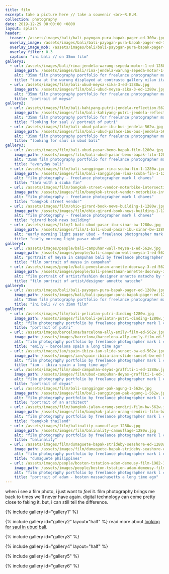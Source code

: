```yaml
---
title: film
excerpt: take a picture here // take a souvenir <br>~R.E.M.
collection: photography
date: 2019-12-29 08:00:00 +0800
layout: splash
header:
  teaser: /assets/images/bali/bali-payogan-pura-bapak-pager-ed-300w.jpg
  overlay_image: /assets/images/bali/bali-payogan-pura-bapak-pager-ed-1280w.jpg
  overlay_image_mob: /assets/images/bali/bali-payogan-pura-bapak-pager-ed-720w.jpg
  overlay_filter: 0.3
  caption: "ini bali // on 35mm film"
gallery1:
  - url: /assets/images/bali/rina-jendela-warung-sepeda-motor-1-ed-1280w.jpg
    image_path: /assets/images/bali/rina-jendela-warung-sepeda-motor-1-ed-1280w.jpg
    alt: "35mm film photography portfolio for freelance photographer mark l chaves"
    title: "tara at the warung displayed at contrasto gallery milan italy"
  - url: /assets/images/film/bali-ubud-meysa-sika-3-ed-1280w.jpg
    image_path: /assets/images/film/bali-ubud-meysa-sika-3-ed-1280w.jpg
    alt: "35mm film photography portfolio for freelance photographer mark l chaves"
    title: "portrait of meysa"
gallery2:
  - url: /assets/images/film/bali-kahiyang-putri-jendela-reflection-562w.jpg
    image_path: /assets/images/film/bali-kahiyang-putri-jendela-reflection-562w.jpg
    alt: "35mm film photography portfolio for freelance photographer mark l chaves"
    title: "looking for saul // portrait of putri"  
  - url: /assets/images/film/bali-ubud-palace-ibu-bus-jendela-562w.jpg
    image_path: /assets/images/film/bali-ubud-palace-ibu-bus-jendela-562w.jpg
    alt: "35mm film photography portfolio for freelance photographer mark l chaves"
    title: "looking for saul in ubud bali"
gallery3:
  - url: /assets/images/film/bali-ubud-pasar-bemo-bapak-film-1280w.jpg
    image_path: /assets/images/film/bali-ubud-pasar-bemo-bapak-film-1280w.jpg
    alt: "35mm film photography portfolio for freelance photographer mark l chaves"
    title: "everyday bali"
  - url: /assets/images/film/bali-sanggingan-rina-scuba-fin-1-1280w.jpg
    image_path: /assets/images/film/bali-sanggingan-rina-scuba-fin-1-1280w.jpg
    alt: "film photography - freelance photographer mark l chaves"
    title: "tara with a scuba fin"
  - url: /assets/images/film/bangkok-street-vendor-motorbike-intersection-1280w.jpg
    image_path: /assets/images/film/bangkok-street-vendor-motorbike-intersection-1280w.jpg
    alt: "film photography - freelance photographer mark l chaves"
    title: "bangkok street vendor"
  - url: /assets/images/film/ohio-girard-book-news-building-1-1280w.jpg
    image_path: /assets/images/film/ohio-girard-book-news-building-1-1280w.jpg
    alt: "film photography - freelance photographer mark l chaves"
    title: "girard book news building"
  - url: /assets/images/film/1-bali-ubud-pasar-ibu-sinar-bw-1280w.jpg
    image_path: /assets/images/film/1-bali-ubud-pasar-ibu-sinar-bw-1280w.jpg
    alt: "early morning light pasar ubud - freelance photographer mark l chaves"
    title: "early morning light pasar ubud"
gallery4:
  - url: /assets/images/people/bali-campuhan-wall-meysa-1-ed-562w.jpg
    image_path: /assets/images/people/bali-campuhan-wall-meysa-1-ed-562w.jpg
    alt: "portrait of meysa in campuhan bali by freelance photographer mark l chaves"
    title: "film portrait of meysa in campuhan"
  - url: /assets/images/people/bali-penestanan-annette-doorway-3-ed-562w.jpg
    image_path: /assets/images/people/bali-penestanan-annette-doorway-3-ed-562w.jpg
    alt: "film portrait of artist/fashion designer annette natocho by freelance photographer mark l chaves"
    title: "film portrait of artist/designer annette natocho"
gallery5:
  - url: /assets/images/bali/bali-payogan-pura-bapak-pager-ed-1280w.jpg
    image_path: /assets/images/bali/bali-payogan-pura-bapak-pager-ed-1280w.jpg
    alt: "35mm film photography portfolio for freelance photographer mark l chaves"
    title: "ini bali // on 35mm film"
gallery6:
  - url: /assets/images/film/bali-peliatan-putri-dinding-1280w.jpg
    image_path: /assets/images/film/bali-peliatan-putri-dinding-1280w.jpg
    alt: "film photography portfolio by freelance photographer mark l chaves"
    title: "portrait of putri"
  - url: /assets/images/barcelona/barcelona-ally-emily-film-ed-562w.jpg
    image_path: /assets/images/barcelona/barcelona-ally-emily-film-ed-562w.jpg
    alt: "film photography portfolio by freelance photographer mark l chaves"
    title: "emily - barcelona spain a long time ago"
  - url: /assets/images/ian/spain-ibiza-ian-slide-sunset-bw-ed-562w.jpg
    image_path: /assets/images/ian/spain-ibiza-ian-slide-sunset-bw-ed-562w.jpg
    alt: "film photography portfolio by freelance photographer mark l chaves"
    title: "ian - ibiza spain a long time ago"
  - url: /assets/images/film/ubud-campuhan-deyas-graffiti-1-ed-1280w.jpg
    image_path: /assets/images/film/ubud-campuhan-deyas-graffiti-1-ed-1280w.jpg
    alt: "film photography portfolio by freelance photographer mark l chaves"
    title: "portrait of deyas"
  - url: /assets/images/film/bali-sanggingan-pak-agung-1-562w.jpg
    image_path: /assets/images/film/bali-sanggingan-pak-agung-1-562w.jpg
    alt: "film photography portfolio by freelance photographer mark l chaves"
    title: "portrait of an architect"
  - url: /assets/images/film/bangkok-jalan-orang-sendiri-film-bw-562w.jpg
    image_path: /assets/images/film/bangkok-jalan-orang-sendiri-film-bw-562w.jpg
    alt: "film photography portfolio by freelance photographer mark l chaves"
    title: "bangkok thailand"
  - url: /assets/images/film/balinality-camouflage-1280w.jpg
    image_path: /assets/images/film/balinality-camouflage-1280w.jpg
    alt: "film photography portfolio by freelance photographer mark l chaves"
    title: "balinality"
  - url: /assets/images/film/dumaguete-bapak-strideby-seashore-ed-1280w.jpg
    image_path: /assets/images/film/dumaguete-bapak-strideby-seashore-ed-1280w.jpg
    alt: "film photography portfolio by freelance photographer mark l chaves"
    title: "dumaguete philippines"
  - url: /assets/images/people/boston-tstation-adam-demeusy-film-1982-1280w.jpg
    image_path: /assets/images/people/boston-tstation-adam-demeusy-film-1982-1280w.jpg
    alt: "film photography portfolio by freelance photographer mark l chaves"
    title: "portrait of adam - boston massachusetts a long time ago"
---
```

<p class="p-wrapper">
    <span class="dropcap clearfix">w</span>hen i see a film photo, i just want to <em>feel</em> it. film photography brings me back to times we'll never have again. digital technology can come pretty close to faking it. but, i can still tell the difference.
</p>

{% include gallery id="gallery1" %}

{% include gallery id="gallery2" layout="half" %}
read more about [looking for saul in ubud bali](/threads/looking-for-saul).

{% include gallery id="gallery3" %}

{% include gallery id="gallery4" layout="half" %}

{% include gallery id="gallery5" %}

{% include gallery id="gallery6" %}